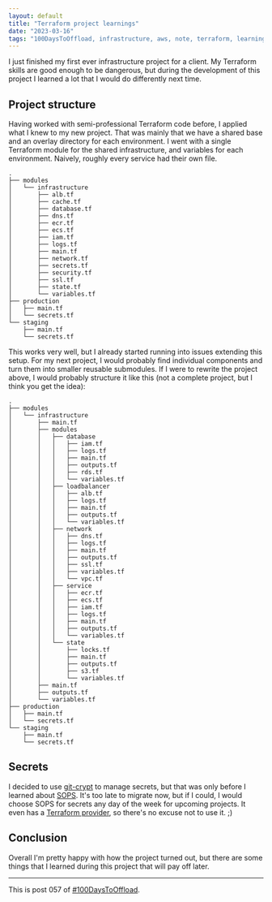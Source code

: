 ```yaml
---
layout: default
title: "Terraform project learnings"
date: "2023-03-16"
tags: "100DaysToOffload, infrastructure, aws, note, terraform, learnings, tech"
---
```


I just finished my first ever infrastructure project for a client. My Terraform skills are good enough to be dangerous, but during the development of this project I learned a lot that I would do differently next time.

## Project structure

Having worked with semi-professional Terraform code before, I applied what I knew to my new project. That was mainly that we have a shared base and an overlay directory for each environment. I went with a single Terraform module for the shared infrastructure, and variables for each environment. Naively, roughly every service had their own file.

```
.
├── modules
│   └── infrastructure
│       ├── alb.tf
│       ├── cache.tf
│       ├── database.tf
│       ├── dns.tf
│       ├── ecr.tf
│       ├── ecs.tf
│       ├── iam.tf
│       ├── logs.tf
│       ├── main.tf
│       ├── network.tf
│       ├── secrets.tf
│       ├── security.tf
│       ├── ssl.tf
│       ├── state.tf
│       └── variables.tf
├── production
│   ├── main.tf
│   └── secrets.tf
└── staging
    ├── main.tf
    └── secrets.tf
```

This works very well, but I already started running into issues extending this setup. For my next project, I would probably find individual components and turn them into smaller reusable submodules. If I were to rewrite the project above, I would probably structure it like this (not a complete project, but I think you get the idea):

```
.
├── modules
│   └── infrastructure
│       ├── main.tf
│       ├── modules
│       │   ├── database
│       │   │   ├── iam.tf
│       │   │   ├── logs.tf
│       │   │   ├── main.tf
│       │   │   ├── outputs.tf
│       │   │   ├── rds.tf
│       │   │   └── variables.tf
│       │   ├── loadbalancer
│       │   │   ├── alb.tf
│       │   │   ├── logs.tf
│       │   │   ├── main.tf
│       │   │   ├── outputs.tf
│       │   │   └── variables.tf
│       │   ├── network
│       │   │   ├── dns.tf
│       │   │   ├── logs.tf
│       │   │   ├── main.tf
│       │   │   ├── outputs.tf
│       │   │   ├── ssl.tf
│       │   │   ├── variables.tf
│       │   │   └── vpc.tf
│       │   ├── service
│       │   │   ├── ecr.tf
│       │   │   ├── ecs.tf
│       │   │   ├── iam.tf
│       │   │   ├── logs.tf
│       │   │   ├── main.tf
│       │   │   ├── outputs.tf
│       │   │   └── variables.tf
│       │   └── state
│       │       ├── locks.tf
│       │       ├── main.tf
│       │       ├── outputs.tf
│       │       ├── s3.tf
│       │       └── variables.tf
│       ├── main.tf
│       ├── outputs.tf
│       └── variables.tf
├── production
│   ├── main.tf
│   └── secrets.tf
└── staging
    ├── main.tf
    └── secrets.tf
```

## Secrets

I decided to use [git-crypt](https://github.com/AGWA/git-crypt) to manage secrets, but that was only before I learned about [SOPS](https://github.com/mozilla/sops). It's too late to migrate now, but if I could, I would choose SOPS for secrets any day of the week for upcoming projects. It even has a [Terraform provider](https://registry.terraform.io/providers/carlpett/sops/latest/docs), so there's no excuse not to use it. ;)

## Conclusion

Overall I'm pretty happy with how the project turned out, but there are some things that I learned during this project that will pay off later.

---

This is post 057 of [#100DaysToOffload](https://100daystooffload.com/).
